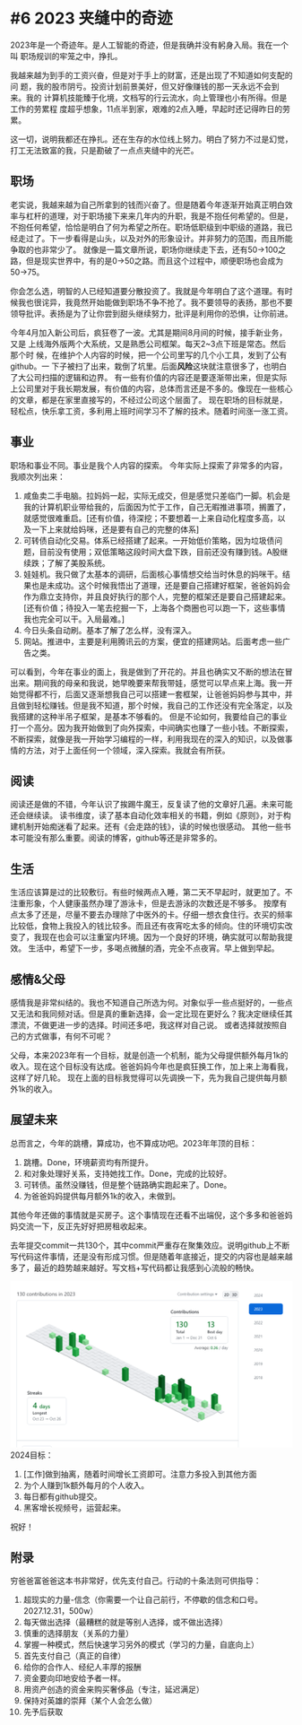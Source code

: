 # #6 2023 夹缝中的奇迹

2023年是一个奇迹年。是人工智能的奇迹，但是我确并没有躬身入局。我在一个叫
职场规训的牢笼之中，挣扎。

我越来越为到手的工资兴奋，但是对于手上的财富，还是出现了不知道如何支配的问
题，我的股市阴亏。投资计划前景美好，但又好像赚钱的那一天永远不会到来。我的
计算机技能臻于化境，文档写的行云流水，向上管理也小有所得。但是工作的劳累程
度超乎想象，11点半到家，艰难的2点入睡，早起时还记得昨日的劳累。

这一切，说明我都还在挣扎。还在生存的水位线上努力。明白了努力不过是幻觉，打工无法致富的我，只是勘破了一点点夹缝中的光芒。

## 职场

老实说，我越来越为自己所拿到的钱而兴奋了。但是随着今年逐渐开始真正明白效率与杠杆的道理，对于职场接下来来几年内的升职，我是不抱任何希望的。但是，不抱任何希望，恰恰是明白了何为希望之所在。职场低职级到中职级的道路，我已经走过了。下一步看得是山头，以及对外的形象设计。并非努力的范围，而且所能争取的也非常少了。
就像是一篇文章所说，职场你继续走下去，还有50-&gt;100之路，但是现实世界中，有的是0-&gt;50之路。而且这个过程中，顺便职场也会成为50-&gt;75。

你会怎么选，明智的人已经知道要分散投资了。我就是今年明白了这个道理。有时候我也很诧异，我竟然开始能做到职场不争不抢了。我不要领导的表扬，那也不要领导批评。表扬是为了让你尝到甜头继续努力，批评是利用你的恐惧，让你前进。

今年4月加入新公司后，疯狂卷了一波。尤其是期间8月间的时候，接手新业务，又是
上线海外版两个大系统，又是熟悉公司框架。每天2~3点下班是常态。然后那个时
候，在维护个人内容的时候，把一个公司里写的几个小工具，发到了公有github。一
下子被扫了出来，栽倒了坑里。后面**风险**这块就注意很多了，也明白了大公司扫描的逻辑和边界。
有一些有价值的内容还是要逐渐带出来，但是实际上公司里对于我长期发展，有价值的内容，总体而言还是不多的。像现在一些核心的文章，都是在家里直接写的，不经过公司这个层面了。
现在职场的目标就是，轻松点，快乐拿工资，多利用上班时间学习不了解的技术。随着时间涨一涨工资。

## 事业

职场和事业不同。事业是我个人内容的探索。
今年实际上探索了非常多的内容，我顺次列出来：

1. 咸鱼卖二手电脑。拉妈妈一起，实际无成交，但是感觉只差临门一脚。机会是我的计算机职业带给我的，后面因为忙于工作，自己无暇推进事项，搁置了，就感觉很难重启。[还有价值，待深挖；不要想着一上来自动化程度多高，以及一下上来就给妈咪，还是要有自己的完整的体系]
2. 可转债自动化交易。体系已经搭建了起来。一开始低价策略，因为垃圾债问题，目前没有使用；双低策略这段时间大盘下跌，目前还没有赚到钱。A股继续跌；了解了美股系统。
3. 娃娃机。我只做了太基本的调研，后面核心事情想交给当时休息的妈咪干。结果也是未成功。这个时候我悟出了道理，还是要自己搭建好框架，爸爸妈妈会作为鼎立支持你，并且良好执行的那个人，完整的框架还是要自己搭建起来。[还有价值；待投入一笔去挖掘一下，上海各个商圈也可以跑一下，这些事情我也完全可以干。入局最难。]
4. 今日头条自动刷。基本了解了怎么样，没有深入。
5. 网站。推进中，主要是利用腾讯云的方案，便宜的搭建网站。后面考虑一些广告之类。

可以看到，今年在事业的面上，我是做到了开花的。并且也确实又不断的想法在冒出来。期间我的母亲和我说，她早晚要来帮我带娃，感觉可以早点来上海。我一开始觉得都不行，后面又逐渐想我自己可以搭建一套框架，让爸爸妈妈参与其中，并且做到轻松赚钱。但是我不知道，那个时候，我自己的工作还没有完全落定，以及我搭建的这种半吊子框架，是基本不够看的。
但是不论如何，我要给自己的事业打一个高分。因为我开始做到了向外探索，中间确实也赚了一些小钱。不断探索，不断探索，就像是我一开始学习编程的一样，利用我现在的深入的知识，以及做事情的方法，对于上面任何一个领域，深入探索。我就会有所获。

## 阅读

阅读还是做的不错，今年认识了挨踢牛魔王，反复读了他的文章好几遍。未来可能还会继续读。
读书维度，读了基本自动化效率相关的书籍，例如《原则》，对于构建机制开始痴迷看了起来。还有《会走路的钱》，读的时候也很感动。
其他一些书本可能没有那么重要。阅读的博客，github等还是非常多的。

## 生活

生活应该算是过的比较敷衍。有些时候两点入睡，第二天不早起时，就更加了。不注重形象，个人健康虽然办理了游泳卡，但是去游泳的次数还是不够多。
按摩有点太多了还是，尽量不要去办理除了中医外的卡。仔细一想衣食住行。衣买的频率比较低，食物上我投入的钱比较多。而且还有夜宵吃太多的倾向。住的环境切实改变了，我现在也会可以注重室内环境。因为一个良好的环境，确实就可以帮助我提效。
生活中，希望下一步，多喝点微醺的酒，完全不点夜宵。早上做到早起。

## 感情&amp;父母

感情我是非常纠结的。我也不知道自己所选为何。对象似乎一些点挺好的，一些点又无法和我同频对话。但是真的重新选择，会一定比现在更好么？我决定继续任其漂流，不做更进一步的选择。时间还多吧，我这样对自己说。
或者选择就按照自己的方式做事，有何不可呢？

父母，本来2023年有一个目标，就是创造一个机制，能为父母提供额外每月1k的收入。现在这个目标没有达成。爸爸妈妈今年也是疯狂换工作，加上来上海看我，这样了好几轮。
现在上面的目标我觉得可以先调换一下，先为我自己提供每月额外1k的收入。

## 展望未来

总而言之，今年的跳槽，算成功，也不算成功吧。2023年年顶的目标：

1. 跳槽。Done，环境薪资均有所提升。
2. 和对象处理好关系，支持她找工作。Done，完成的比较好。
3. 可转债。虽然没赚钱，但是整个链路确实跑起来了。Done。
4. 为爸爸妈妈提供每月额外1k的收入，未做到。

其他今年还做的事情就是买房子。这个事情现在还看不出端倪，这个多多和爸爸妈妈交流一下，反正先好好把房租收起来。

去年提交commit一共130个，其中commit严重存在聚集效应。说明github上不断写代码这件事情，还是没有形成习惯。但是随着年底接近，提交的内容也是越来越多了，最近的趋势越来越好。写文档+写代码都让我感到心流般的畅快。

![image.png](img/1705987877655-1f8b0fa9-8322-4797-9103-7e7c3aff53d5.png)
2024目标：

1. [工作]做到抽离，随着时间增长工资即可。注意力多投入到其他方面
2. 为个人赚到1k额外每月的个人收入。
3. 每日都有github提交。
4. 黑客增长视频号，运营起来。

祝好！


## 附录

穷爸爸富爸爸这本书非常好，优先支付自己。行动的十条法则可供指导：

1. 超现实的力量-信念（你需要一个让自己前行，不停歇的信念和口号。2027.12.31，500w）
2. 每天做出选择（最糟糕的就是等别人选择，或不做出选择）
3. 慎重的选择朋友（关系的力量）
4. 掌握一种模式，然后快速学习另外的模式（学习的力量，自底向上）
5. 首先支付自己（真正的自律）
6. 给你的合作人、经纪人丰厚的报酬
7. 资金要向印地安给予者一样。
8. 用资产创造的资金来购买奢侈品（专注，延迟满足）
9. 保持对英雄的崇拜（某个人会怎么做）
10. 先予后获取
